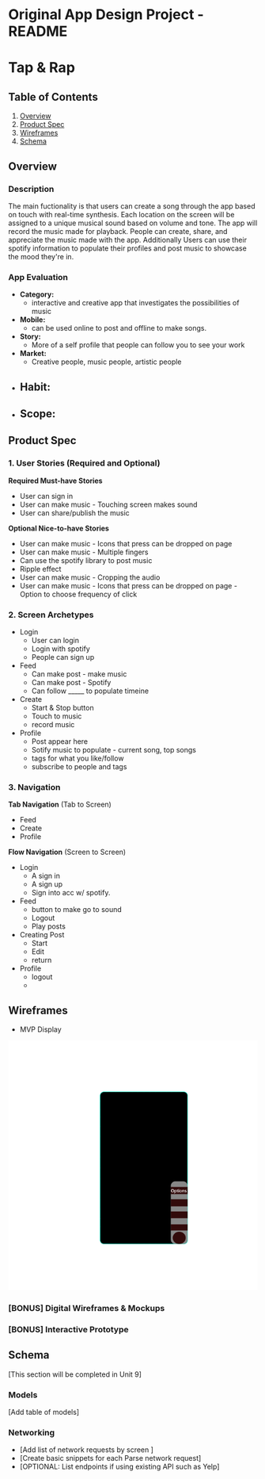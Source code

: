 Original App Design Project - README
===

# Tap & Rap

## Table of Contents
1. [Overview](#Overview)
1. [Product Spec](#Product-Spec)
1. [Wireframes](#Wireframes)
2. [Schema](#Schema)

## Overview
### Description
The main fuctionality is that users can create a song through the app based on touch with real-time synthesis. Each location on the screen will be assigned to a unique musical sound based on volume and tone. The app will record the music made for playback. People can create, share, and appreciate the music made with the app. Additionally Users can use their spotify information to populate their profiles and 
post music to showcase the mood they're in.

### App Evaluation
- **Category:**
    - interactive and creative app that investigates the possibilities of music
- **Mobile:**
    - can be used online to post and offline to make songs.
- **Story:**
    - More of a self profile that people can follow you to see your work
- **Market:**
    - Creative people, music people, artistic people
- **Habit:**
    - 
- **Scope:**
    - 
## Product Spec

### 1. User Stories (Required and Optional)

**Required Must-have Stories**

* User can sign in
* User can make music - Touching screen makes sound
* User can share/publish the music 

**Optional Nice-to-have Stories**
* User can make music - Icons that press can be dropped on page
* User can make music - Multiple fingers
* Can use the spotify library to post music
* Ripple effect 
* User can make music - Cropping the audio
* User can make music - Icons that press can be dropped on page - Option to choose frequency of click

### 2. Screen Archetypes

* Login
   * User can login
   * Login with spotify
   * People can sign up
* Feed 
   * Can make post - make music
   * Can make post - Spotify
   * Can follow _____ to populate timeine
* Create
   * Start & Stop button
   * Touch to music
   * record music
* Profile
   * Post appear here
   * Sotify music to populate - current song, top songs
   * tags for what you like/follow
   * subscribe to people and tags

### 3. Navigation

**Tab Navigation** (Tab to Screen)

* Feed
* Create
* Profile

**Flow Navigation** (Screen to Screen)

* Login
   * A sign in
   * A sign up
   * Sign into acc w/ spotify.
* Feed
   * button to make go to sound
   * Logout
   * Play posts
* Creating Post
   * Start
   * Edit
   * return
* Profile
   * logout
   * 

## Wireframes
* MVP Display
<img src="https://github.com/jackyurkanin/MusicApp/blob/main/untitled.png?raw=true" width=600>

### [BONUS] Digital Wireframes & Mockups

### [BONUS] Interactive Prototype

## Schema 
[This section will be completed in Unit 9]
### Models
[Add table of models]
### Networking
- [Add list of network requests by screen ]
- [Create basic snippets for each Parse network request]
- [OPTIONAL: List endpoints if using existing API such as Yelp]
